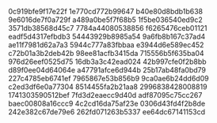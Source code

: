 0c919bfe9f17e22f
1e770cd772b99647
b40e80d8bdb1b638
9e6016de7f0a729f
a489a0be5f7f68b5
1f5be036540ed9c2
3571db38568d45c7
7784a44080538856
f6265476ceb01121
eadf5d4317efbdb3
54443929b8985a54
9a6fb8b167c37ad4
ae11f7981d62a7a3
5944c777a83fbbaa
e3944d6e589ec452
c72b01a3b2deb42b
98ee81acfb3415da
715556b5f635ba04
976d26eef0525d75
16db3a3c42ead024
42b997cfe0f2b8bb
d89f0ee04d64064e
a47791afce6d944b
25b17ab48fa0bd79
227c4785eb6741ef
7965867e53b856b9
9ca0ae6b24dd6d09
c2ed3df6e0a77304
8514455fa2b21aa8
2996838428008819
1741303590512bef
7fd3d2eaecc9d40d
adf87095c75cc267
baec00808a16ccc9
4c2cd16da75af23e
0306d43fd4f2b8de
242e382c67de79e6
262fd071263b5337
ee64dc67141153cd
